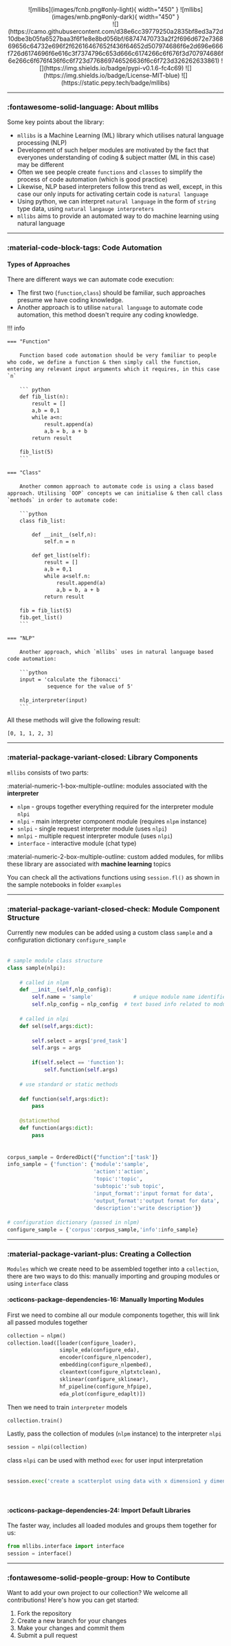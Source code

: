 <center>
![mllibs](images/fcnb.png#only-light){ width="450" }
![mllibs](images/wnb.png#only-dark){ width="450" }
</center>

<center>![](https://camo.githubusercontent.com/d38e6cc39779250a2835bf8ed3a72d10dbe3b05fa6527baa3f6f1e8e8bd056bf/68747470733a2f2f696d672e736869656c64732e696f2f62616467652f436f64652d507974686f6e2d696e666f726d6174696f6e616c3f7374796c653d666c6174266c6f676f3d707974686f6e266c6f676f436f6c6f723d776869746526636f6c6f723d326262633861) ![](https://img.shields.io/badge/pypi-v0.1.6-fc4c69) ![](https://img.shields.io/badge/License-MIT-blue) ![](https://static.pepy.tech/badge/mllibs)</center>

***

### :fontawesome-solid-language: About mllibs

Some key points about the library:

- <code>mllibs</code> is a Machine Learning (ML) library which utilises natural language processing (NLP)
- Development of such helper modules are motivated by the fact that everyones understanding of coding & subject matter (ML in this case) may be different 
- Often we see people create `functions` and `classes` to simplify the process of code automation (which is good practice)
- Likewise, NLP based interpreters follow this trend as well, except, in this case our only inputs for activating certain code is `natural language`
- Using python, we can interpret `natural language` in the form of `string` type data, using `natural langauge interpreters`
- <code>mllibs</code> aims to provide an automated way to do machine learning using natural language

***

### :material-code-block-tags: Code Automation

#### Types of Approaches

There are different ways we can automate code execution:
- The first two (`function`,`class`) should be familiar, such approaches presume we have coding knowledge.
- Another approach is to utilise `natural language` to automate code automation, this method doesn't require any coding knowledge. 

!!! info

    === "Function"

        Function based code automation should be very familiar to people who code, we define a function & then simply call the function, entering any relevant input arguments which it requires, in this case `n`

        ``` python
        def fib_list(n):
            result = []
            a,b = 0,1
            while a<n:
                result.append(a)
                a,b = b, a + b
            return result

        fib_list(5) 
        ```

    === "Class"

        Another common approach to automate code is using a class based approach. Utilising `OOP` concepts we can initialise & then call class `methods` in order to automate code:

        ```python
        class fib_list:

            def __init__(self,n):
                self.n = n

            def get_list(self):
                result = []
                a,b = 0,1
                while a<self.n:
                    result.append(a)
                    a,b = b, a + b
                return result

        fib = fib_list(5)
        fib.get_list()
        ```

    === "NLP"

        Another approach, which `mllibs` uses in natural language based code automation:

        ```python
        input = 'calculate the fibonacci'
                 sequence for the value of 5'

        nlp_interpreter(input) 
        ```

All these methods will give the following result:

```
[0, 1, 1, 2, 3]
```

***

### :material-package-variant-closed: Library Components

`mllibs` consists of two parts:

:material-numeric-1-box-multiple-outline: modules associated with the **interpreter**

- `nlpm` - groups together everything required for the interpreter module `nlpi`
- `nlpi` - main interpreter component module (requires `nlpm` instance)
- `snlpi` - single request interpreter module (uses `nlpi`)
- `mnlpi` - multiple request interpreter module (uses `nlpi`)
- `interface` - interactive module (chat type)

:material-numeric-2-box-multiple-outline: custom added modules, for mllibs these library are associated with **machine learning** topics

You can check all the activations functions using <code>session.fl()</code> as shown in the sample notebooks in folder <code>examples</code>

***

### :material-package-variant-closed-check: Module Component Structure

Currently new modules can be added using a custom class `sample` and a configuration dictionary 
`configure_sample`

```python

# sample module class structure
class sample(nlpi):
    
    # called in nlpm
    def __init__(self,nlp_config):
        self.name = 'sample'             # unique module name identifier (used in nlpm/nlpi)
        self.nlp_config = nlp_config  # text based info related to module (used in nlpm/nlpi)
        
    # called in nlpi
    def sel(self,args:dict):
        
        self.select = args['pred_task']
        self.args = args
        
        if(self.select == 'function'):
            self.function(self.args)
        
    # use standard or static methods
        
    def function(self,args:dict):
        pass
        
    @staticmethod
    def function(args:dict):
        pass
    

corpus_sample = OrderedDict({"function":['task']}
info_sample = {'function': {'module':'sample',
                            'action':'action',
                            'topic':'topic',
                            'subtopic':'sub topic',
                            'input_format':'input format for data',
                            'output_format':'output format for data',
                            'description':'write description'}}
                         
# configuration dictionary (passed in nlpm)
configure_sample = {'corpus':corpus_sample,'info':info_sample}
```

***

### :material-package-variant-plus: Creating a Collection

`Modules` which we create need to be assembled together into a `collection`, there are two ways to do this: manually importing and grouping modules or using  <code>interface</code> class

#### :octicons-package-dependencies-16: Manually Importing Modules

First we need to combine all our module components together, this will link all passed modules together

```python
collection = nlpm()
collection.load([loader(configure_loader),
                 simple_eda(configure_eda),
                 encoder(configure_nlpencoder),
                 embedding(configure_nlpembed),
                 cleantext(configure_nlptxtclean),
                 sklinear(configure_sklinear),
                 hf_pipeline(configure_hfpipe),
                 eda_plot(configure_edaplt)])  
```

Then we need to train `interpreter` models

```python
collection.train()
```

Lastly, pass the collection of modules (`nlpm` instance) to the interpreter `nlpi` 

```python
session = nlpi(collection)
```

class `nlpi` can be used with method `exec` for user input interpretation

```python

session.exec('create a scatterplot using data with x dimension1 y dimension2')

```

<br>

#### :octicons-package-dependencies-24: Import Default Libraries

The faster way, includes all loaded modules and groups them together for us:

```python
from mllibs.interface import interface
session = interface()
```

***

### :fontawesome-solid-people-group: How to Contibute

Want to add your own project to our collection? We welcome all contributions! Here's how you can get started:

1. Fork the repository
2. Create a new branch for your changes
3. Make your changes and commit them
4. Submit a pull request
